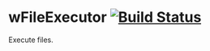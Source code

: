
# wFileExecutor [![Build Status](https://travis-ci.org/Wandalen/wFileExecutor.svg?branch=master)](https://travis-ci.org/Wandalen/wFileExecutor)

Execute files.










































